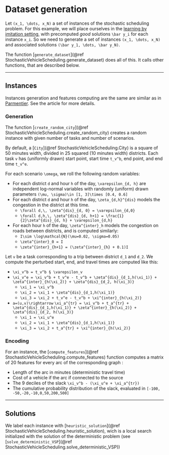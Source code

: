 # Dataset generation
Let ``(x_1, \dots, x_N)`` a set of instances of the stochastic scheduling problem. For this example, we will place ourselves in the [learning by imitation setting](https://axelparmentier.github.io/InferOpt.jl/dev/math/#Learning-by-imitation), with precomputed *good* solutions ``\bar y_i`` for each instance ``x_i``. So we need to generate a set of instances ``(x_1, \dots, x_N)`` and associated solutions ``(\bar y_1, \dots, \bar y_N)``.

The function [`generate_dataset`](@ref StochasticVehicleScheduling.generate_dataset) does all of this. It calls other functions, that are described below.

---
## Instances

Instances generation and features computing are the same are similar as in [Parmentier](https://pubsonline.informs.org/doi/abs/10.1287/opre.2020.2094). See the article for more details.
### Generation

The function [`create_random_city`](@ref StochasticVehicleScheduling.create_random_city) creates a random instance with given number of tasks and number of scenarios.

By default, a [`City`](@ref StochasticVehicleScheduling.City) is a square of 50 minutes width, divided in 25 squared (10 minutes width) districts. Each task ``v`` has (uniformly drawn) start point, start time ``t_v^b``, end point, and end time ``t_v^e``.

For each scenario ``\omega``, we roll the following random variables:
- For each district ``d`` and hour ``h`` of the day, ``\varepsilon_{d, h}`` are independent log-normal variables with randomly (uniform) drawn parameters ``(\mu, \sigma)\in [1, 3]\times [0.4, 0.6]``
- For each district ``d`` and hour ``h`` of the day, ``\zeta_{d,h}^{dis}`` models the congestion in the district at this time.
    - ``\forall d,\, \zeta^{dis}_{d, 0} = \varepsilon_{d,0}``
    - ``\forall d,h,\, \zeta^{dis}_{d, h+1} = \frac{1}{2}\zeta^{dis}_{d, h} + \varepsilon_{d,h}``
- For each hour ``h`` of the day, ``\zeta^{inter}_h`` models the congestion on roads between districts, and is computed similarly:
    - ``I\sim \log\mathcal{N}(\mu=0.02, \sigma=0.05)``
    - ``\zeta^{inter}_0 = I``
    - ``\zeta^{inter}_{h+1} = (\zeta^{inter}_{h} + 0.1)I  ``

Let ``v`` be a task corresponding to a trip between district ``d_1`` and ``d_2``. We compute the perturbed start, end, and travel times are computed like this:
- ``\xi_v^b = t_v^b § \varepsilon_v``
- ``\xi_v^e = \xi_v^b + t_v^e - t_v^b + \zeta^{dis}_{d_1,h(\xi_1)} + \zeta^{inter}_{h(\xi_2)} + \zeta^{dis}_{d_2, h(\xi_3)}``
    - ``\xi_1 = \xi_v^b``
    - ``\xi_2 = \xi_1 + \zeta^{dis}_{d_1,h(\xi_1)}``
    - ``\xi_3 = \xi_2 + t_v^e - t_v^b + \xi^{inter}_{h(\xi_2)}``
- ``a=(u,v)\rightarrow`` ``\xi_a^{tr} = \xi_v^b + t_a^{tr} + \zeta^{dis}_{d_1,h(\xi_1)} + \zeta^{inter}_{h(\xi_2)} + \zeta^{dis}_{d_2, h(\xi_3)}``
    - ``\xi_1 = \xi_u^e``
    - ``\xi_2 = \xi_1 + \zeta^{dis}_{d_1,h(\xi_1)}``
    - ``\xi_3 = \xi_2 + t_a^{tr} + \xi^{inter}_{h(\xi_2)}``
### Encoding

For an instance, the [`compute_features`](@ref StochasticVehicleScheduling.compute_features) function computes a matrix of 20 features for every arc of the corresponding graph :
- Length of the arc in minutes (deterministic travel time)
- Cost of a vehicle if the arc if connected to the source
- The 9 deciles of the slack ``\xi_v^b - (\xi_u^e + \xi_a^{tr})``
- The cumulative probability distribution of the slack, evaluated in ``[-100, -50,-20,-10,0,50,200,500]``

---
## Solutions

We label each instance with [`heuristic_solution`](@ref StochasticVehicleScheduling.heuristic_solution), wich is a local search initialized with the solution of the deterministic problem (see [`solve_deterministic_VSP`](@ref StochasticVehicleScheduling.solve_deterministic_VSP))
